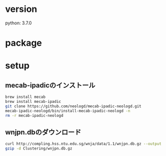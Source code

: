 # version
python: 3.7.0

# package

# setup

## mecab-ipadicのインストール
```bash
brew install mecab
brew install mecab-ipadic
git clone https://github.com/neologd/mecab-ipadic-neologd.git
mecab-ipadic-neologd/bin/install-mecab-ipadic-neologd -n
rm -r mecab-ipadic-neologd
```
## wnjpn.dbのダウンロード
```bash
curl http://compling.hss.ntu.edu.sg/wnja/data/1.1/wnjpn.db.gz --output "Clustering/wnjpn.db.gz"
gzip -d Clustering/wnjpn.db.gz
```
